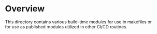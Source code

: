 # Overview

This directory contains various build-time modules for use in makefiles or for use as published modules utilized in other CI/CD routines.
